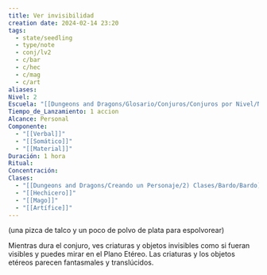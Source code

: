 ```yaml
---
title: Ver invisibilidad
creation date: 2024-02-14 23:20
tags:
  - state/seedling
  - type/note
  - conj/lv2
  - c/bar
  - c/hec
  - c/mag
  - c/art
aliases: 
Nivel: 2
Escuela: "[[Dungeons and Dragons/Glosario/Conjuros/Conjuros por Nivel/Nivel 4/Adivinación|Adivinación]]"
Tiempo_de_Lanzamiento: 1 accion
Alcance: Personal
Componente:
  - "[[Verbal]]"
  - "[[Somático]]"
  - "[[Material]]"
Duración: 1 hora
Ritual: 
Concentración: 
Clases:
  - "[[Dungeons and Dragons/Creando un Personaje/2) Clases/Bardo/Bardo]]"
  - "[[Hechicero]]"
  - "[[Mago]]"
  - "[[Artífice]]"
---
```

(una pizca de talco y un poco de polvo de plata para espolvorear)

Mientras dura el conjuro, ves criaturas y objetos invisibles como si fueran visibles y puedes mirar en el Plano Etéreo. Las criaturas y los objetos etéreos parecen fantasmales y translúcidos.